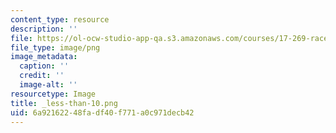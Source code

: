```yaml
---
content_type: resource
description: ''
file: https://ol-ocw-studio-app-qa.s3.amazonaws.com/courses/17-269-race-ethnicity-and-american-politics-spring-2017/6a92162248fadf40f771a0c971decb42_less-than-10.png
file_type: image/png
image_metadata:
  caption: ''
  credit: ''
  image-alt: ''
resourcetype: Image
title: _less-than-10.png
uid: 6a921622-48fa-df40-f771-a0c971decb42
---
```

